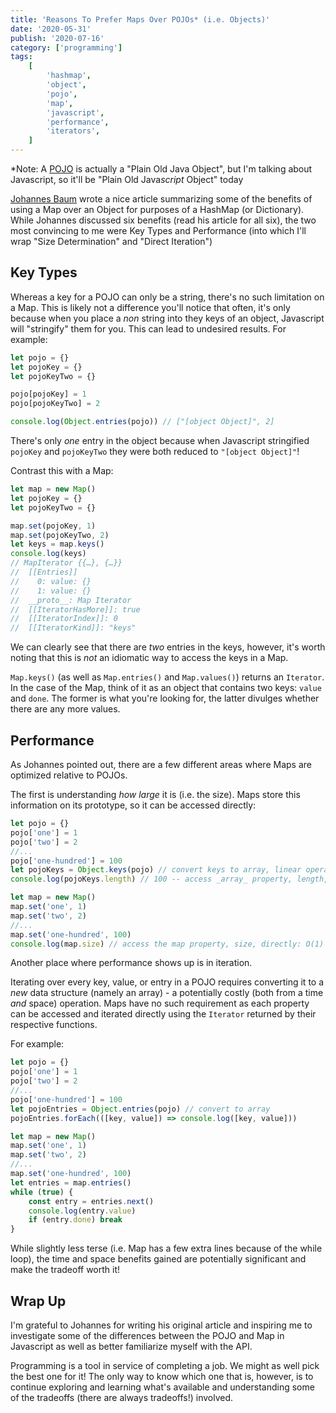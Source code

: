 ```yaml
---
title: 'Reasons To Prefer Maps Over POJOs* (i.e. Objects)'
date: '2020-05-31'
publish: '2020-07-16'
category: ['programming']
tags:
    [
        'hashmap',
        'object',
        'pojo',
        'map',
        'javascript',
        'performance',
        'iterators',
    ]
---
```


\*Note: A [POJO](https://en.wikipedia.org/wiki/Plain_old_Java_object) is actually a "Plain Old Java Object", but I'm talking about Javascript, so it'll be "Plain Old Java*script* Object" today

[Johannes Baum](https://medium.com/better-programming/stop-using-objects-as-hash-maps-in-javascript-9a272e85f6a8) wrote a nice article summarizing some of the benefits of using a Map over an Object for purposes of a HashMap (or Dictionary). While Johannes discussed six benefits (read his article for all six), the two most convincing to me were Key Types and Performance (into which I'll wrap "Size Determination" and "Direct Iteration")

## Key Types

Whereas a key for a POJO can only be a string, there's no such limitation on a Map. This is likely not a difference you'll notice that often, it's only because when you place a _non_ string into they keys of an object, Javascript will "stringify" them for you. This can lead to undesired results. For example:

```javascript:title=pojo-with-object-keys.js
let pojo = {}
let pojoKey = {}
let pojoKeyTwo = {}

pojo[pojoKey] = 1
pojo[pojoKeyTwo] = 2

console.log(Object.entries(pojo)) // ["[object Object]", 2]
```

There's only _one_ entry in the object because when Javascript stringified `pojoKey` and `pojoKeyTwo` they were both reduced to `"[object Object]"`!

Contrast this with a Map:

```javascript:title=map-with-object-keys.js
let map = new Map()
let pojoKey = {}
let pojoKeyTwo = {}

map.set(pojoKey, 1)
map.set(pojoKeyTwo, 2)
let keys = map.keys()
console.log(keys)
// MapIterator {{…}, {…}}
//  [[Entries]]
//    0: value: {}
//    1: value: {}
//  __proto__: Map Iterator
//  [[IteratorHasMore]]: true
//  [[IteratorIndex]]: 0
//  [[IteratorKind]]: "keys"
```

We can clearly see that there are _two_ entries in the keys, however, it's worth noting that this is _not_ an idiomatic way to access the keys in a Map.

`Map.keys()` (as well as `Map.entries()` and `Map.values()`) returns an `Iterator`.
In the case of the Map, think of it as an object that contains two keys: `value` and `done`. The former is what you're looking for, the latter divulges whether there are any more values.

## Performance

As Johannes pointed out, there are a few different areas where Maps are optimized relative to POJOs.

The first is understanding _how large_ it is (i.e. the size). Maps store this information on its prototype, so it can be accessed directly:

```javascript:title=comparing-size.js
let pojo = {}
pojo['one'] = 1
pojo['two'] = 2
//...
pojo['one-hundred'] = 100
let pojoKeys = Object.keys(pojo) // convert keys to array, linear operation: O(n)
console.log(pojoKeys.length) // 100 -- access _array_ property, length, directly: O(1)

let map = new Map()
map.set('one', 1)
map.set('two', 2)
//...
map.set('one-hundred', 100)
console.log(map.size) // access the map property, size, directly: O(1)
```

Another place where performance shows up is in iteration.

Iterating over every key, value, or entry in a POJO requires converting it to a _new_ data structure (namely an array) - a potentially costly (both from a time _and_ space) operation. Maps have no such requirement as each property can be accessed and iterated directly using the `Iterator` returned by their respective functions.

For example:

```javascript:title=iterating-comparison.js
let pojo = {}
pojo['one'] = 1
pojo['two'] = 2
//...
pojo['one-hundred'] = 100
let pojoEntries = Object.entries(pojo) // convert to array
pojoEntries.forEach(([key, value]) => console.log([key, value]))

let map = new Map()
map.set('one', 1)
map.set('two', 2)
//...
map.set('one-hundred', 100)
let entries = map.entries()
while (true) {
    const entry = entries.next()
    console.log(entry.value)
    if (entry.done) break
}
```

While slightly less terse (i.e. Map has a few extra lines because of the while loop), the time and space benefits gained are potentially significant and make the tradeoff worth it!

## Wrap Up

I'm grateful to Johannes for writing his original article and inspiring me to investigate some of the differences between the POJO and Map in Javascript as well as better familiarize myself with the API.

Programming is a tool in service of completing a job. We might as well pick the best one for it! The only way to know which one that is, however, is to continue exploring and learning what's available and understanding some of the tradeoffs (there are always tradeoffs!) involved.
